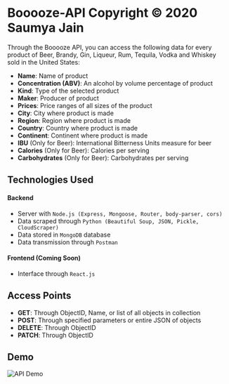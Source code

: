# Booooze-API Copyright © 2020 Saumya Jain
Through the Booooze API, you can access the following data for every product of Beer, Brandy, Gin, Liqueur, Rum, Tequila, Vodka and Whiskey sold in the United States:
- **Name**: Name of product
- **Concentration (ABV)**: An alcohol by volume percentage of product
- **Kind**: Type of the selected product
- **Maker**: Producer of product
- **Prices**: Price ranges of all sizes of the product 
- **City**: City where product is made
- **Region**: Region where product is made
- **Country**: Country where product is made
- **Continent**: Continent where product is made
- **IBU** (Only for Beer): International Bitterness Units measure for beer
- **Calories** (Only for Beer): Calories per serving
- **Carbohydrates** (Only for Beer): Carbohydrates per serving

## Technologies Used
#### Backend
- Server with `Node.js (Express, Mongoose, Router, body-parser, cors)`
- Data scraped through `Python (Beautiful Soup, JSON, Pickle, CloudScraper)`
- Data stored in `MongoDB` database
- Data transmission through `Postman`

#### Frontend (Coming Soon)
- Interface through `React.js`

## Access Points
- **GET**: Through ObjectID, Name, or list of all objects in collection
- **POST**: Through specified parameters or entire JSON of objects
- **DELETE**: Through ObjectID
- **PATCH**: Through ObjectID

## Demo
![API Demo](https://github.com/sjain0913/Booooze-API/blob/master/demo/apidemo.gif "API Demo")

